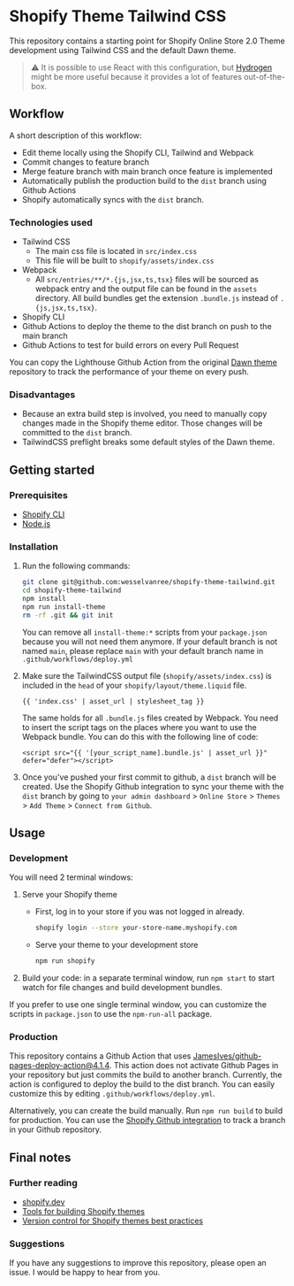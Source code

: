 # Shopify Theme Tailwind CSS

This repository contains a starting point for Shopify Online Store 2.0 Theme
development using Tailwind CSS and the default Dawn theme.

> :warning: It is possible to use React with this configuration, but
> [Hydrogen](https://hydrogen.shopify.dev/) might be more useful because it
> provides a lot of features out-of-the-box.

## Workflow

A short description of this workflow:

- Edit theme locally using the Shopify CLI, Tailwind and Webpack
- Commit changes to feature branch
- Merge feature branch with main branch once feature is implemented
- Automatically publish the production build to the `dist` branch using Github
  Actions
- Shopify automatically syncs with the `dist` branch.

### Technologies used

- Tailwind CSS
  - The main css file is located in `src/index.css`
  - This file will be built to `shopify/assets/index.css`
- Webpack
  - All `src/entries/**/*.{js,jsx,ts,tsx}` files will be sourced as webpack
    entry and the output file can be found in the `assets` directory. All build
    bundles get the extension `.bundle.js` instead of `.{js,jsx,ts,tsx}`.
- Shopify CLI
- Github Actions to deploy the theme to the dist branch on push to the main
  branch
- Github Actions to test for build errors on every Pull Request

You can copy the Lighthouse Github Action from the original
[Dawn theme](https://github.com/Shopify/dawn) repository to track the
performance of your theme on every push.

### Disadvantages

- Because an extra build step is involved, you need to manually copy changes
  made in the Shopify theme editor. Those changes will be committed to the
  `dist` branch.
- TailwindCSS preflight breaks some default styles of the Dawn theme.

## Getting started

### Prerequisites

- [Shopify CLI](https://shopify.dev/themes/getting-started/create#step-1-install-shopify-cli)
- [Node.js](https://nodejs.org/)

### Installation

1. Run the following commands:

   ```bash
   git clone git@github.com:wesselvanree/shopify-theme-tailwind.git
   cd shopify-theme-tailwind
   npm install
   npm run install-theme
   rm -rf .git && git init
   ```

   You can remove all `install-theme:*` scripts from your `package.json` because
   you will not need them anymore. If your default branch is not named `main`,
   please replace `main` with your default branch name in
   `.github/workflows/deploy.yml`

2. Make sure the TailwindCSS output file (`shopify/assets/index.css`) is
   included in the `head` of your `shopify/layout/theme.liquid` file.

   ```liquid
   {{ 'index.css' | asset_url | stylesheet_tag }}
   ```

   The same holds for all `.bundle.js` files created by Webpack. You need to
   insert the script tags on the places where you want to use the Webpack
   bundle. You can do this with the following line of code:

   ```liquid
   <script src="{{ '[your_script_name].bundle.js' | asset_url }}" defer="defer"></script>
   ```

3. Once you've pushed your first commit to github, a `dist` branch will be
   created. Use the Shopify Github integration to sync your theme with the
   `dist` branch by going to `your admin dashboard` > `Online Store` >
   `Themes` > `Add Theme` > `Connect from Github`.

## Usage

### Development

You will need 2 terminal windows:

1. Serve your Shopify theme

   - First, log in to your store if you was not logged in already.
     ```bash
     shopify login --store your-store-name.myshopify.com
     ```
   - Serve your theme to your development store
     ```bash
     npm run shopify
     ```

2. Build your code: in a separate terminal window, run `npm start` to start
   watch for file changes and build development bundles.

If you prefer to use one single terminal window, you can customize the scripts
in `package.json` to use the `npm-run-all` package.

### Production

This repository contains a Github Action that uses
[JamesIves/github-pages-deploy-action@4.1.4](https://github.com/JamesIves/github-pages-deploy-action).
This action does not activate Github Pages in your repository but just commits
the build to another branch. Currently, the action is configured to deploy the
build to the dist branch. You can easily customize this by editing
`.github/workflows/deploy.yml`.

Alternatively, you can create the build manually. Run `npm run build` to build
for production. You can use the
[Shopify Github integration](https://shopify.dev/themes/getting-started/create#step-6-install-the-shopify-github-integration-and-connect-your-branch-to-your-store)
to track a branch in your Github repository.

## Final notes

### Further reading

- [shopify.dev](https://shopify.dev)
- [Tools for building Shopify themes](https://shopify.dev/themes/tools)
- [Version control for Shopify themes best practices](https://shopify.dev/themes/best-practices/version-control)

### Suggestions

If you have any suggestions to improve this repository, please open an issue. I
would be happy to hear from you.

```

```
